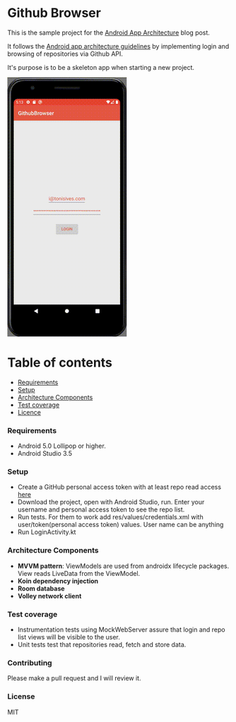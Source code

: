 # Github Browser

This is the sample project for the [Android App Architecture](http://tonisives.com/2020/04/28/android-app-architecture-part-1/) blog post.

It follows the [Android app architecture guidelines](https://developer.android.com/jetpack/docs/guide) 
by implementing login and browsing of repositories via Github API.

It's purpose is to be a skeleton app when starting a new project.

![preview](doc/preview.gif)


# Table of contents

* [Requirements](#requirements)
* [Setup](#setup)
* [Architecture Components](#architecture)
* [Test coverage](#testcoverage)
* [Licence](#Licence)

### Requirements

* Android 5.0 Lollipop or higher.
* Android Studio 3.5 

### Setup

* Create a GitHub personal access token with at least repo read access [here](https://github.com/settings/tokens/) 
* Download the project, open with Android Studio, run. Enter your username and personal access token to see the repo list.
* Run tests. For them to work add res/values/credentials.xml with user/token(personal access token) values. User name can
be anything
* Run LoginActivity.kt

### Architecture Components

* **MVVM pattern**: ViewModels are used from androidx lifecycle packages. View reads LiveData from the ViewModel.
* **Koin dependency injection**
* **Room database**
* **Volley network client**

### Test coverage

* Instrumentation tests using MockWebServer assure that login and repo list views will be visible to the user.
* Unit tests test that repositories read, fetch and store data.

### Contributing

Please make a pull request and I will review it.

### License

MIT
